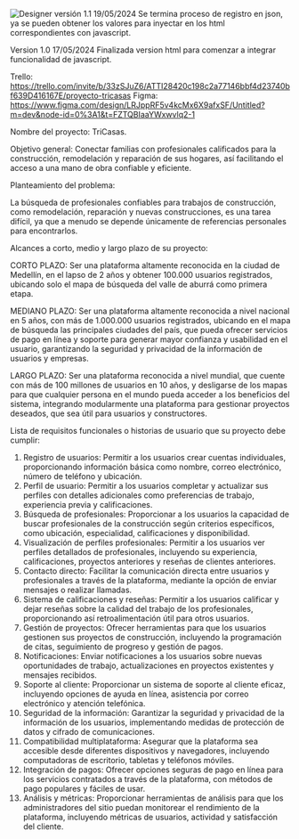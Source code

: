 ![Designer](https://github.com/AlejandroEchavarriaRiwi/proyecto/assets/165675646/b7f7096d-4d5b-4547-a7e1-df7cad4e9f25)
versión 1.1
19/05/2024
Se termina proceso de registro en json, ya se pueden obtener los valores para inyectar en los html correspondientes con javascript.

Version 1.0
17/05/2024
Finalizada version html para comenzar a integrar funcionalidad de javascript.


Trello: https://trello.com/invite/b/33zSJuZ6/ATTI28420c198c2a77146bbf4d23740bf639D416167E/proyecto-tricasas
Figma: https://www.figma.com/design/LRJppRF5v4kcMx6X9afxSF/Untitled?m=dev&node-id=0%3A1&t=FZTQBIaaYWxwvlq2-1

Nombre del proyecto: TriCasas.

Objetivo general: 
Conectar familias con profesionales calificados para la construcción, remodelación y reparación de sus hogares, así facilitando el acceso a una mano de obra confiable y eficiente.

Planteamiento del problema:

La búsqueda de profesionales confiables para trabajos de construcción, como remodelación, reparación y nuevas construcciones, es una tarea difícil, ya que a menudo se depende únicamente de referencias personales para encontrarlos.

Alcances a corto, medio y largo plazo de su proyecto:

CORTO PLAZO:
Ser una plataforma altamente reconocida en la ciudad de Medellín, en el lapso de 2 años y obtener 100.000 usuarios registrados, ubicando solo el mapa de búsqueda del valle de aburrá como primera etapa.

MEDIANO PLAZO:
Ser una plataforma altamente reconocida a nivel nacional en 5 años, con más de 1.000.000 usuarios registrados, ubicando en el mapa de búsqueda las principales ciudades del país, que pueda ofrecer servicios de pago en línea y soporte para generar mayor confianza y usabilidad en el usuario, garantizando la seguridad y privacidad de la información de usuarios y empresas.

LARGO PLAZO:
Ser una plataforma reconocida a nivel mundial, que cuente con más de 100 millones de usuarios en 10 años, y desligarse de los mapas para que cualquier persona en el mundo pueda acceder a los beneficios del sistema, integrando modularmente una plataforma para gestionar proyectos deseados, que sea útil para usuarios y constructores.

Lista de requisitos funcionales o historias de usuario que su proyecto debe cumplir:

1. Registro de usuarios: Permitir a los usuarios crear cuentas individuales, proporcionando información básica como nombre, correo electrónico, número de teléfono y ubicación.
2. Perfil de usuario: Permitir a los usuarios completar y actualizar sus perfiles con detalles adicionales como preferencias de trabajo, experiencia previa y calificaciones.
3. Búsqueda de profesionales: Proporcionar a los usuarios la capacidad de buscar profesionales de la construcción según criterios específicos, como ubicación, especialidad, calificaciones y disponibilidad.
4. Visualización de perfiles profesionales: Permitir a los usuarios ver perfiles detallados de profesionales, incluyendo su experiencia, calificaciones, proyectos anteriores y reseñas de clientes anteriores.
5. Contacto directo: Facilitar la comunicación directa entre usuarios y profesionales a través de la plataforma, mediante la opción de enviar mensajes o realizar llamadas.
6. Sistema de calificaciones y reseñas: Permitir a los usuarios calificar y dejar reseñas sobre la calidad del trabajo de los profesionales, proporcionando así retroalimentación útil para otros usuarios.
7. Gestión de proyectos: Ofrecer herramientas para que los usuarios gestionen sus proyectos de construcción, incluyendo la programación de citas, seguimiento de progreso y gestión de pagos.
8. Notificaciones: Enviar notificaciones a los usuarios sobre nuevas oportunidades de trabajo, actualizaciones en proyectos existentes y mensajes recibidos.
9. Soporte al cliente: Proporcionar un sistema de soporte al cliente eficaz, incluyendo opciones de ayuda en línea, asistencia por correo electrónico y atención telefónica.
10. Seguridad de la información: Garantizar la seguridad y privacidad de la información de los usuarios, implementando medidas de protección de datos y cifrado de comunicaciones.
11. Compatibilidad multiplataforma: Asegurar que la plataforma sea accesible desde diferentes dispositivos y navegadores, incluyendo computadoras de escritorio, tabletas y teléfonos móviles.
12. Integración de pagos: Ofrecer opciones seguras de pago en línea para los servicios contratados a través de la plataforma, con métodos de pago populares y fáciles de usar.
13. Análisis y métricas: Proporcionar herramientas de análisis para que los administradores del sitio puedan monitorear el rendimiento de la plataforma, incluyendo métricas de usuarios, actividad y satisfacción del cliente.
